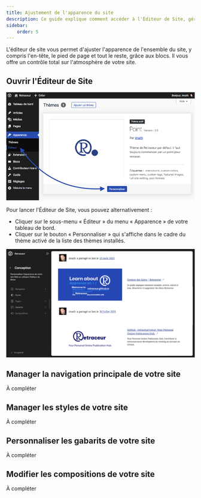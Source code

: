 ```yaml
---
title: Ajustement de l'apparence du site
description: Ce guide explique comment accéder à l'Éditeur de Site, gérer sa navigation, les styles et personnaliser la présentation des gabarits et compositions de son thème actif.
sidebar:
    order: 5
---
```


L'éditeur de site vous permet d'ajuster l'apparence de l'ensemble du site, y compris l'en-tête, le pied de page et tout le reste, grâce aux blocs. Il vous offre un contrôle total sur l'atmosphère de votre site.

## Ouvrir l'Éditeur de Site

![Menu d'administration de l'édition du site](../../../../assets/images/customize-theme-fr-001.png)

Pour lancer l'Éditeur de Site, vous pouvez alternativement :

- Cliquer sur le sous-menu « Éditeur » du menu « Apparence » de votre tableau de bord.
- Cliquer sur le bouton « Personnaliser » qui s'affiche dans le cadre du thème activé de la liste des thèmes installés.

![Accueil de l'Éditeur de Site](../../../../assets/images/customize-theme-fr-002.png)

## Manager la navigation principale de votre site

À compléter

## Manager les styles de votre site

À compléter

## Personnaliser les gabarits de votre site

À compléter

## Modifier les compositions de votre site

À compléter